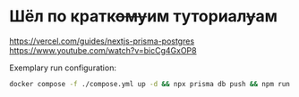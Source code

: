 # Шёл по кратк~~ому~~им туториал~~у~~ам

https://vercel.com/guides/nextjs-prisma-postgres
https://www.youtube.com/watch?v=bicCg4GxOP8

Exemplary run configuration: 

```bash
docker compose -f ./compose.yml up -d && npx prisma db push && npm run dev
```
